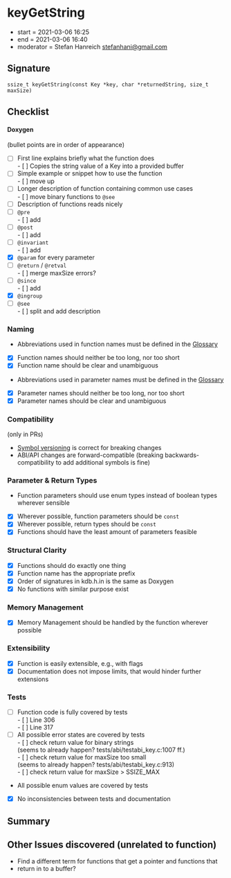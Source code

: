 # keyGetString

- start = 2021-03-06 16:25
- end = 2021-03-06 16:40
- moderator = Stefan Hanreich <stefanhani@gmail.com>

## Signature

`ssize_t keyGetString(const Key *key, char *returnedString, size_t maxSize)`

## Checklist

#### Doxygen

(bullet points are in order of appearance)

- [ ] First line explains briefly what the function does  
      - [ ] Copies the string value of a Key into a provided buffer
- [ ] Simple example or snippet how to use the function  
      - [ ] move up
- [ ] Longer description of function containing common use cases  
      - [ ] move binary functions to `@see`
- [ ] Description of functions reads nicely
- [ ] `@pre`  
      - [ ] add
- [ ] `@post`  
      - [ ] add
- [ ] `@invariant`  
      - [ ] add
- [x] `@param` for every parameter
- [ ] `@return` / `@retval`  
      - [ ] merge maxSize errors?
- [ ] `@since`  
      - [ ] add
- [x] `@ingroup`
- [ ] `@see`  
      - [ ] split and add description

### Naming

- Abbreviations used in function names must be defined in the
      [Glossary](/doc/help/elektra-glossary.md)
- [x] Function names should neither be too long, nor too short
- [x] Function name should be clear and unambiguous
- Abbreviations used in parameter names must be defined in the
      [Glossary](/doc/help/elektra-glossary.md)
- [x] Parameter names should neither be too long, nor too short
- [x] Parameter names should be clear and unambiguous

### Compatibility

(only in PRs)

- [Symbol versioning](/doc/dev/symbol-versioning.md)
      is correct for breaking changes
- ABI/API changes are forward-compatible (breaking backwards-compatibility
      to add additional symbols is fine)

### Parameter & Return Types

- Function parameters should use enum types instead of boolean types
      wherever sensible
- [x] Wherever possible, function parameters should be `const`
- [x] Wherever possible, return types should be `const`
- [x] Functions should have the least amount of parameters feasible

### Structural Clarity

- [x] Functions should do exactly one thing
- [x] Function name has the appropriate prefix
- [x] Order of signatures in kdb.h.in is the same as Doxygen
- [x] No functions with similar purpose exist

### Memory Management

- [x] Memory Management should be handled by the function wherever possible

### Extensibility

- [x] Function is easily extensible, e.g., with flags
- [x] Documentation does not impose limits, that would hinder further extensions

### Tests

- [ ] Function code is fully covered by tests  
      - [ ] Line 306  
      - [ ] Line 317
- [ ] All possible error states are covered by tests  
      - [ ] check return value for binary strings  
      (seems to already happen? tests/abi/testabi_key.c:1007 ff.)  
      - [ ] check return value for maxSize too small  
      (seems to already happen? tests/abi/testabi_key.c:913)  
      - [ ] check return value for maxSize > SSIZE_MAX
- All possible enum values are covered by tests
- [x] No inconsistencies between tests and documentation

## Summary

## Other Issues discovered (unrelated to function)
- Find a different term for functions that get a pointer and functions that
- return in to a buffer?
